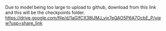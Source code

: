Due to model being too large to upload to github, download from this link and this will be the checkpoints folder.
https://drive.google.com/file/d/1aGifCX38lJMJ_vix7eQAO5P6A7OcbE_P/view?usp=share_link
